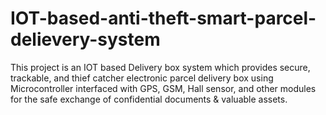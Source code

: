 # IOT-based-anti-theft-smart-parcel-delievery-system
This project is an IOT based Delivery box system which provides secure, trackable, and thief catcher electronic parcel delivery box using Microcontroller interfaced with GPS, GSM, Hall sensor, and other modules for the safe exchange of confidential documents &amp; valuable assets.
